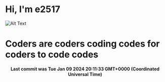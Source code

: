 # Hi, I'm e2517

![Alt Text](https://github.com/E2517/e2517/blob/master/images/background.gif)

# Coders are coders coding codes for coders to code codes

<h4 align="center">Last commit was Tue Jan 09 2024 20:11:33 GMT+0000 (Coordinated Universal Time)</h4>
